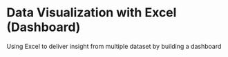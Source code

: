 # Data Visualization with Excel (Dashboard)
Using Excel to deliver insight from multiple dataset by building a dashboard 


